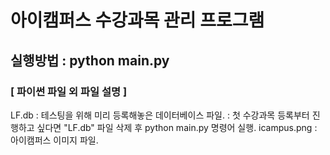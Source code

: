 # 아이캠퍼스 수강과목 관리 프로그램

## 실행방법 : python main.py

### [ 파이썬 파일 외 파일 설명 ]

LF.db : 테스팅을 위해 미리 등록해놓은 데이터베이스 파일.
      : 첫 수강과목 등록부터 진행하고 싶다면 "LF.db" 파일 삭제 후 python main.py 명령어 실행.
icampus.png : 아이캠퍼스 이미지 파일. 